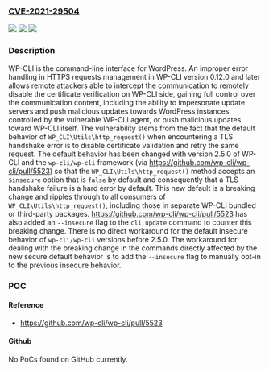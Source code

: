 ### [CVE-2021-29504](https://cve.mitre.org/cgi-bin/cvename.cgi?name=CVE-2021-29504)
![](https://img.shields.io/static/v1?label=Product&message=wp-cli&color=blue)
![](https://img.shields.io/static/v1?label=Version&message=%3C%202.5.0%20&color=brightgreen)
![](https://img.shields.io/static/v1?label=Vulnerability&message=CWE-295%3A%20Improper%20Certificate%20Validation&color=brightgreen)

### Description

WP-CLI is the command-line interface for WordPress. An improper error handling in HTTPS requests management in WP-CLI version 0.12.0 and later allows remote attackers able to intercept the communication to remotely disable the certificate verification on WP-CLI side, gaining full control over the communication content, including the ability to impersonate update servers and push malicious updates towards WordPress instances controlled by the vulnerable WP-CLI agent, or push malicious updates toward WP-CLI itself. The vulnerability stems from the fact that the default behavior of `WP_CLI\Utils\http_request()` when encountering a TLS handshake error is to disable certificate validation and retry the same request. The default behavior has been changed with version 2.5.0 of WP-CLI and the `wp-cli/wp-cli` framework (via https://github.com/wp-cli/wp-cli/pull/5523) so that the `WP_CLI\Utils\http_request()` method accepts an `$insecure` option that is `false` by default and consequently that a TLS handshake failure is a hard error by default. This new default is a breaking change and ripples through to all consumers of `WP_CLI\Utils\http_request()`, including those in separate WP-CLI bundled or third-party packages. https://github.com/wp-cli/wp-cli/pull/5523 has also added an `--insecure` flag to the `cli update` command to counter this breaking change. There is no direct workaround for the default insecure behavior of `wp-cli/wp-cli` versions before 2.5.0. The workaround for dealing with the breaking change in the commands directly affected by the new secure default behavior is to add the `--insecure` flag to manually opt-in to the previous insecure behavior.

### POC

#### Reference
- https://github.com/wp-cli/wp-cli/pull/5523

#### Github
No PoCs found on GitHub currently.

